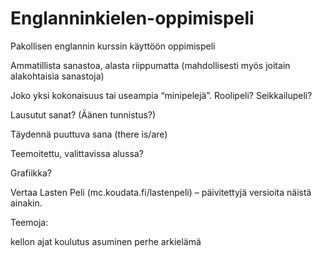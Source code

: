 
# Englanninkielen-oppimispeli

Pakollisen englannin kurssin käyttöön oppimispeli

Ammatillista sanastoa, alasta riippumatta (mahdollisesti myös joitain alakohtaisia sanastoja)

Joko yksi kokonaisuus tai useampia “minipelejä”. Roolipeli? Seikkailupeli?

Lausutut sanat? (Äänen tunnistus?)

Täydennä puuttuva sana (there is/are)

Teemoitettu, valittavissa alussa?

Grafiikka?

Vertaa Lasten Peli (mc.koudata.fi/lastenpeli) – päivitettyjä versioita näistä ainakin.

 

Teemoja:

kellon ajat
koulutus
asuminen
perhe
arkielämä
